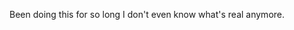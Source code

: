 Been doing this for so long I don't even know what's real anymore.

<!---
dep/dep is a ✨ special ✨ repository because its `README.md` (this file) appears on your GitHub profile.
You can click the Preview link to take a look at your changes.
--->
